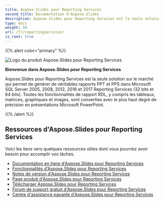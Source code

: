 ```yaml
---
title: Aspose.Slides pour Reporting Services
second_title: Documentation d'Aspose.Slides
description: Aspose.Slides pour Reporting Services est la seule solution sur le marché qui permet de générer de véritables rapports PPT et PPS dans Microsoft SQL Server 2005, 2008, 2012, 2016 et 2017 Reporting Services (32 bits et 64 bits).
type: docs
weight: 50
url: /fr/reportingservices/
is_root: true
---
```


{{% alert color="primary" %}}

![Logo du produit Aspose.Slides pour Reporting Services](home_1.png)

**Bienvenue dans Aspose.Slides pour Reporting Services**

Aspose.Slides pour Reporting Services est la seule solution sur le marché qui permet de générer de véritables rapports PPT et PPS dans Microsoft SQL Server 2005, 2008, 2012, 2016 et 2017 Reporting Services (32 bits et 64 bits). Toutes les fonctionnalités de rapport RDL, y compris les tableaux, matrices, graphiques et images, sont converties avec le plus haut degré de précision en présentations Microsoft PowerPoint.

{{% /alert %}}

## **Ressources d'Aspose.Slides pour Reporting Services**

Voici les liens vers quelques ressources utiles dont vous pourriez avoir besoin pour accomplir vos tâches.

- [Documentation en ligne d'Aspose.Slides pour Reporting Services](/slides/fr/reportingservices/)
- [Fonctionnalités d'Aspose.Slides pour Reporting Services](/slides/fr/reportingservices/features/)
- [Notes de version d'Aspose.Slides pour Reporting Services](https://releases.aspose.com/slides/reportingservices/release-notes/)
- [Page produit d'Aspose.Slides pour Reporting Services](https://products.aspose.com/slides/reporting-services/)
- [Télécharger Aspose.Slides pour Reporting Services](https://releases.aspose.com/slides/reportingservices/)
- [Forum de support gratuit d'Aspose.Slides pour Reporting Services](https://forum.aspose.com/c/slides/11)
- [Centre d'assistance payante d'Aspose.Slides pour Reporting Services](https://helpdesk.aspose.com/)
